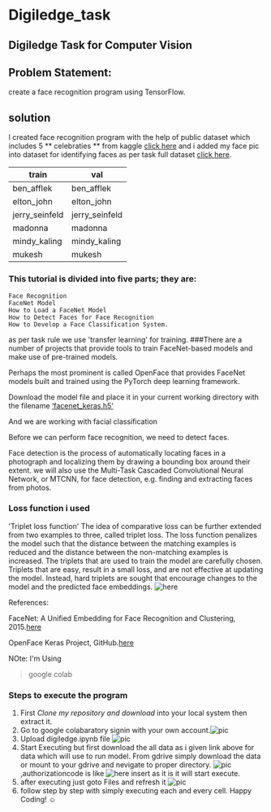 # Digiledge_task
## Digiledge Task for Computer Vision

## Problem Statement:
create a face recognition program using TensorFlow.

## solution

I created face recognition program with the help of public dataset which includes 5 ** celebraties ** from kaggle
[click here](https://www.kaggle.com/dansbecker/5-celebrity-faces-dataset) and i added my face pic into dataset for identifying faces as per task full dataset [click here](https://drive.google.com/open?id=1X57BZGw6NgyMWsLHZbRArYJ0hdoiL3oU).

train | val
------------ | -------------
ben_afflek | ben_afflek
elton_john | elton_john
jerry_seinfeld | jerry_seinfeld
madonna   | madonna
mindy_kaling  | mindy_kaling 
mukesh  | mukesh

### This tutorial is divided into five parts; they are:

    Face Recognition
    FaceNet Model
    How to Load a FaceNet Model
    How to Detect Faces for Face Recognition
    How to Develop a Face Classification System.

as per task rule we use 'transfer learning' for training.
###There are a number of projects that provide tools to train FaceNet-based models and make use of pre-trained models.

Perhaps the most prominent is called OpenFace that provides FaceNet models built and trained using the PyTorch deep learning framework.

Download the model file and place it in your current working directory with the filename [‘facenet_keras.h5‘](https://https://drive.google.com/drive/folders/1pwQ3H4aJ8a6yyJHZkTwtjcL4wYWQb7bn)

And we are working with facial classification

Before we can perform face recognition, we need to detect faces.

Face detection is the process of automatically locating faces in a photograph and localizing them by drawing a bounding box around their extent.
we will also use the Multi-Task Cascaded Convolutional Neural Network, or MTCNN, for face detection, e.g. finding and extracting faces from photos.


### Loss function i used
'Triplet loss function'
The idea of comparative loss can be further extended from two examples to three, called triplet loss.
The loss function penalizes the model such that the distance between the matching examples is reduced and the distance between the non-matching examples is increased.
The triplets that are used to train the model are carefully chosen.
Triplets that are easy, result in a small loss, and are not effective at updating the model. Instead, hard triplets are sought that encourage changes to the model and the predicted face embeddings.
![here](https://3qeqpr26caki16dnhd19sv6by6v-wpengine.netdna-ssl.com/wp-content/uploads/2019/03/Example-of-The-Effect-on-Anchor-Positive-and-Negative-both-Before-and-After-Applying-Triplet-Loss.png)

References:

FaceNet: A Unified Embedding for Face Recognition and Clustering, 2015.[here](https://arxiv.org/abs/1503.03832)

OpenFace Keras Project, GitHub.[here](https://github.com/iwantooxxoox/Keras-OpenFace)

NOte: I'm Using 
> google colab 

### Steps to execute the program
1. First _Clone my repository and download_ into your local system then extract it.
2. Go to google colabaratory signin with your own account.![pic](https://prnt.sc/pjq9a2)
3. Upload digiledge.ipynb file ![pic](https://prnt.sc/pjqfgu)
4. Start Executing but first download the all data as i given link above for data which will use to run model. From gdrive simply download the data or mount to your gdrive and nevigate to proper directory. ![pic](https://prnt.sc/pjqiwr),authorizationcode is like ![here](https://prnt.sc/pjqjmw) insert as it is it will start execute.
5. after executing just goto Files and refresh it ![pic](https://prnt.sc/pjqnjx)
6. follow step by step with simply executing each and every cell. 
Happy Coding! :relaxed:
